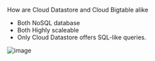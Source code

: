 
How are Cloud Datastore and Cloud Bigtable alike
- Both NoSQL database
- Both Highly scaleable
- Only Cloud Datastore offers SQL-like queries.

![image](https://user-images.githubusercontent.com/15719191/55190673-3d7d2000-5198-11e9-9174-9491ff5a0d5d.png)